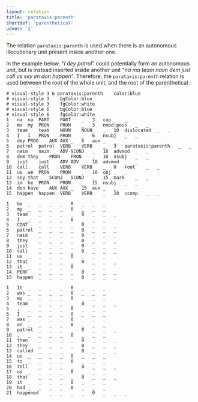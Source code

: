 ```yaml
---
layout: relation
title: 'parataxis:parenth'
shortdef: 'parenthetical'
udver: '2'
---
```


The relation `parataxis:parenth` is used when there is an autonomous illocutionary unit present inside another one.


In the example below, "_I dey patrol_" could potentially form an autonomous unit, but is instead inserted inside another unit "_na ma team naim dem just call us sey im don happen_". Therefore, the `parataxis:parenth` relation is used between the root of the whole unit, and the root of the parenthetical :

~~~ conllu
# visual-style 3 6 parataxis:parenth	color:blue
# visual-style 3	bgColor:blue
# visual-style 3	fgColor:white
# visual-style 6	bgColor:blue
# visual-style 6	fgColor:white
1	na	na	PART	PART	_	3	cop	_	_
2	ma	my	PRON	PRON	_	3	nmod:poss	_	_
3	team	team	NOUN	NOUN	_	10	dislocated	_	_
4	I	I	PRON	PRON	_	6	nsubj	_	_
5	dey	PROG	AUX	AUX	_	6	aux	_	_
6	patrol	patrol	VERB	VERB	_	3	parataxis:parenth	_	_
7	naim	naim	ADV	SCONJ	_	10	advmod	_	_
8	dem	they	PRON	PRON	_	10	nsubj	_	_
9	just	just	ADV	ADV	_	10	advmod	_	_
10	call	call	VERB	VERB	_	0	root	_	_
11	us	we	PRON	PRON	_	10	obj	_	_
12	sey	that	SCONJ	SCONJ	_	15	mark	_	_
13	im	he	PRON	PRON	_	15	nsubj	_	_
14	don	have	AUX	AUX	_	15	aux	_	_
15	happen	happen	VERB	VERB	_	10	ccomp	_	_

1	be	_	_	_	_	0	_	_	_
2	my	_	_	_	_	0	_	_	_
3	team	_	_	_	_	0	_	_	_
4	I	_	_	_	_	0	_	_	_
5	CONT	_	_	_	_	0	_	_	_
6	patrol	_	_	_	_	0	_	_	_
7	naim	_	_	_	_	0	_	_	_
8	they	_	_	_	_	0	_	_	_
9	just	_	_	_	_	0	_	_	_
10	call	_	_	_	_	0	_	_	_
11	us	_	_	_	_	0	_	_	_
12	that	_	_	_	_	0	_	_	_
13	it	_	_	_	_	0	_	_	_
14	PERF	_	_	_	_	0	_	_	_
15	happen	_	_	_	_	0	_	_	_

1	It	_	_	_	_	0	_	_	_
2	was	_	_	_	_	0	_	_	_
3	my	_	_	_	_	0	_	_	_
4	team	_	_	_	_	0	_	_	_
5	,	_	_	_	_	0	_	_	_
6	I	_	_	_	_	0	_	_	_
7	was	_	_	_	_	0	_	_	_
8	on	_	_	_	_	0	_	_	_
9	patrol	_	_	_	_	0	_	_	_
10	,	_	_	_	_	0	_	_	_
11	then	_	_	_	_	0	_	_	_
12	they	_	_	_	_	0	_	_	_
13	called	_	_	_	_	0	_	_	_
14	us	_	_	_	_	0	_	_	_
15	to	_	_	_	_	0	_	_	_
16	tell	_	_	_	_	0	_	_	_
17	us	_	_	_	_	0	_	_	_
18	that	_	_	_	_	0	_	_	_
19	it	_	_	_	_	0	_	_	_
20	had	_	_	_	_	0	_	_	_
21	happened	_	_	_	_	0	_	_	_
~~~
<!-- Interlanguage links updated Út 9. května 2023, 20:04:32 CEST -->
